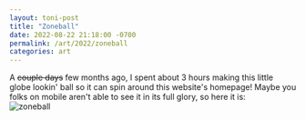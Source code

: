 ```yaml
---
layout: toni-post
title: "Zoneball"
date: 2022-08-22 21:18:00 -0700
permalink: /art/2022/zoneball
categories: art
---
```

A ~~couple days~~ few months ago, I spent about 3 hours making this little globe lookin' ball so it can spin around this website's homepage! Maybe you folks on mobile aren't able to see it in its full glory, so here it is:
<br>
![zoneball](/img/art/zoneball.gif)